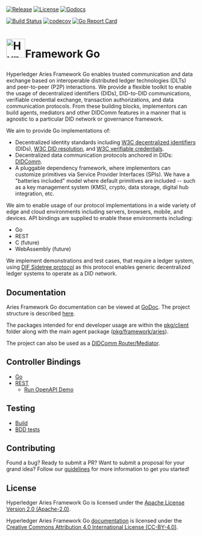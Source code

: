 [![Release](https://img.shields.io/github/release/hyperledger/aries-framework-go.svg?style=flat-square)](https://github.com/hyperledger/aries-framework-go/releases/latest)
[![License](https://img.shields.io/badge/License-Apache%202.0-blue.svg)](https://raw.githubusercontent.com/hyperledger/aries-framework-go/master/LICENSE)
[![Godocs](https://img.shields.io/badge/godoc-reference-blue.svg)](https://godoc.org/github.com/hyperledger/aries-framework-go)

[![Build Status](https://github.com/hyperledger/aries-framework-go/workflows/build/badge.svg)](https://github.com/hyperledger/aries-framework-go/actions)
[![codecov](https://codecov.io/gh/hyperledger/aries-framework-go/branch/master/graph/badge.svg)](https://codecov.io/gh/hyperledger/aries-framework-go)
[![Go Report Card](https://goreportcard.com/badge/github.com/hyperledger/aries-framework-go)](https://goreportcard.com/report/github.com/hyperledger/aries-framework-go)

# <p><img src="https://raw.githubusercontent.com/hyperledger/aries-rfcs/1371a4807ead74c36ea7d5af909064ec491b78c1/collateral/Hyperledger_Aries_Logo_Color.png" height="50px" alt="Hyperledger Aries">Framework Go</p>

Hyperledger Aries Framework Go enables trusted communication and data exchange based on interoperable distributed ledger technologies (DLTs) and peer-to-peer (P2P) interactions.
We provide a flexible toolkit to enable the usage of decentralized identifiers (DIDs), DID-to-DID communications, verifiable credential exchange, transaction authorizations, and data communication protocols. From these building blocks, implementors can build agents, mediators and other DIDComm features in a manner that is agnostic to a particular DID network or governance framework.

We aim to provide Go implementations of:

- Decentralized identity standards including [W3C decentralized identifiers](https://w3c.github.io/did-core/) (DIDs), [W3C DID resolution](https://w3c-ccg.github.io/did-resolution/), and [W3C verifiable credentials](https://w3c.github.io/vc-data-model/).
- Decentralized data communication protocols anchored in DIDs: [DIDComm](https://github.com/hyperledger/aries-rfcs/blob/master/concepts/0005-didcomm).
- A pluggable dependency framework, where implementors can customize primitives via Service Provider Interfaces (SPIs). We have a "batteries included" model where default primitives are included -- such as a key management system (KMS), crypto, data storage, digital hub integration, etc.

We aim to enable usage of our protocol implementations in a wide variety of edge and cloud environments including servers, browsers, mobile, and devices.
API bindings are supplied to enable these environments including:

- Go
- REST
- C (future)
- WebAssembly (future)

We implement demonstrations and test cases, that require a ledger system, using [DIF Sidetree protocol](https://github.com/decentralized-identity/sidetree/blob/master/docs/protocol.md) as this protocol enables generic decentralized ledger systems to operate as a DID network.

## Documentation
Aries Framework Go documentation can be viewed at [GoDoc](https://godoc.org/github.com/hyperledger/aries-framework-go). The project structure is described [here](docs/project_structure.md).

The packages intended for end developer usage are within the [pkg/client](https://godoc.org/github.com/hyperledger/aries-framework-go/pkg/client) folder along with the main agent package ([pkg/framework/aries](https://godoc.org/github.com/hyperledger/aries-framework-go/pkg/framework/aries)).

The project can also be used as a [DIDComm Router/Mediator](docs/didcomm_router.md).

## Controller Bindings
- [Go](docs/go/README.md)
- [REST](docs/rest/README.md)
  - [Run OpenAPI Demo](docs/rest/openapi_demo.md)

## Testing
- [Build](docs/test/build.md)
- [BDD tests](docs/test/bdd_tests.md)

## Contributing
Found a bug? Ready to submit a PR? Want to submit a proposal for your grand
idea? Follow our [guidelines](.github/CONTRIBUTING.md) for more information
to get you started!

## License
Hyperledger Aries Framework Go is licensed under the [Apache License Version 2.0 (Apache-2.0)](LICENSE).

Hyperledger Aries Framework Go [documentation](docs) is licensed under the [Creative Commons Attribution 4.0 International License (CC-BY-4.0)](http://creativecommons.org/licenses/by/4.0/).
